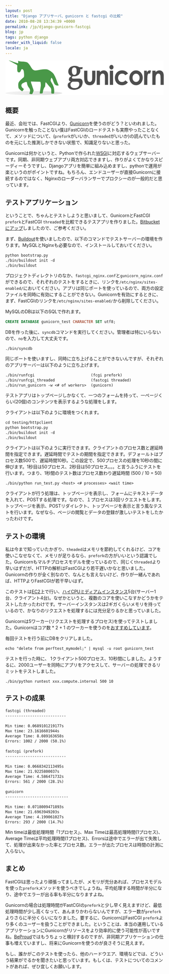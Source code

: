 ```yaml
---
layout: post
title: "Django アプリサーバ、gunicorn と fastcgi の比較"
date: 2010-08-28 13:34:39 +0000
permalink: /jp/django-gunicorn-fastcgi
blog: jp
tags: python django
render_with_liquid: false
locale: ja
---
```


![](/assets/images/624/large_gunicorn_big.png)

## 概要

最近、会社では、FastCGIより、[Gunicorn](http://gunicorn.org/)を使うのがどう？といわれました。Gunicornを触ったことない僕はFastCGIのロードテストも実際やったことなくて、メソッドについて、(`prefork`がいいか、`threaded`がいいか)の読んでいたものを元にした推測しかできない状態で、知識足りないと思った。

Gunicornは何かというと、Pythonで作られた[WSGI](http://ja.wikipedia.org/wiki/Web_Server_Gateway_Interface)に対応するウェブサーバーです。同期、非同期ウェブアプリ両方対応できますし、作りがよくてかなりスピーディーそうですし、Djangoアプリを簡単に組み込めますし、pythonで運用が楽というのがポイントですね。もちろん、エンドユーザーが直接Gunicornに接続するのではなく、Nginxのローダーバランサーでプロクシーのが一般的だと思っています。

## テストアプリケーション

ということで、ちゃんとテストしようと思いまして、GunicornとFastCGI `prefork`とFastCGI `threaded`を比較できるテスアプリを作りました。[Bitbucketにアップ](http://bitbucket.org/IanLewis/gunicorn-test)しましたので、ご参考ください。

まず、[Buildout](http://www.buildout.org/)を使いましたので、以下のコマンドでテストサーバーの環境を作ります。MySQLとNginxも必要なので、インストールしておいてください。

```shell
python bootstrap.py
./bin/buildout init -d
./bin/buildout
```

プロジェクトディレクトリのなか、`fastcgi_nginx.conf`と`gunicorn_nginx.conf`ができるので、それぞれのテストをするときに、リンクを`/etc/nginx/sites-enabled/`においてください。アプリは同じポートを使っているので、両方の設定ファイルを同時に有効にすることができない。Gunicornを有効にするときに、まず、FastCGIのリンクを`/etc/nginx/sites-enabled/`から削除してください。

MySQLのDBは以下のSQLで作れます。

```sql
CREATE DATABASE gunicorn_test CHARACTER SET utf8;
```

DBを作った後に、`syncdb`コマンドを実行してください。管理者は特にいらないので、`no`を入力して大丈夫です。

```shell
./bin/syncdb
```

同じポートを使いますし、同時に立ち上げることができないんですが、それぞれのアプリサーバーは以下のように立ち上げます。

```shell
./bin/runfcgi                         (fcgi prefork)
./bin/runfcgi_threaded                (fastcgi threaded)
./bin/run_gunicorn -w <# of workers>  (gunicorn)
```

テストアプリはトップページしかなくて、一つのフォームを持って、一ページくらい(20個)のコンテンツを表示するような処理をします。

クライアントは以下のように環境をつくれます。

```shell
cd testing/httpclient
python bootstrap.py
./bin/buildout init -d
./bin/buildout
```

クライアントは以下のように実行できます。クライアントのプロセス数と遅延時間を指定できます。遅延時間でテストの期間を指定できます。デフォールトはプロセス数500で、遅延時間10秒。この設定で、500プロセスの処理を10秒の間に伸びます。1秒目は50プロセス、2秒目は50プロセス。。。と言うふうにテストを行います。つまり、1秒間のテスト数はプロセス数わり遅延時間 (500 / 10 = 50)

```shell
./bin/python run_test.py <host> <# processes> <wait time>
```

クライアントが行う処理は、トップページを表示し、フォームにテキストデータを入れて、POSTする処理です。なので、１プロセスは3回リクエストをします。トップページを表示、POSTリダイレクト、トップページを表示と言う風なテストを行います。なぜなら、ページの閲覧とデータの登録が激しいテストをしたかったわけです。

## テストの環境

私は今まで知っていたかぎり、`theaded`はメモリを節約してくれるけど、コアを使いこなせなくて、メモリが足りるなら、`prefork`の方がいいという認識でした。Gunicornもマルチプロセスモデルを使っているので、同じく`threaded`より早いはずだが、HTTPの解析はFastCGIより若干遅いかなと思いました。Gunicornの作りが全く別なので、なんとも言えないけど、作りが一緒んであれば、HTTPよりFastCGIが若干早いはず。

このテストは[EC2](http://aws.amazon.com/jp/ec2/)上で行い、[ハイCPUミディアムインスタンス](http://aws.amazon.com/jp/ec2/instance-types/)5台(サーバー1台、クライアント4台)。なぜかというと、複数のコアを使いこなすかどうかをテストしたかったわけです。サーバーインスタンスは2ギガくらいメモリを持っているので、かなりのリクエストを処理するには充分足りるかと思っていました。

Gunicornは5ワーカー(リクエストを処理するプロセス)を使ってテストしました。Gunicornはコア数 \* 2 + 1 のワーカーを使うのを[おすすめしています](http://gunicorn.org/design.html#how-many-workers)。

毎回テストを行う前にDBをクリアしました。

```shell
echo "delete from perftest_mymodel;" | mysql -u root gunicorn_test
```

テストを行った時に、 1クライアント500プロセス、10秒間にしました。ようするに、2000ユーザーを同時にアプリをアクセスして、サーバーの処理できるリミットをテストしました。

```shell
./bin/python runtest xxx.compute.internal 500 10
```

## テストの成果

```text
fastcgi (threaded)
---------------------------

Min time: 0.0689101219177s
Max time: 23.1616601944s
Average Time: 8.089163658s
Errors: 1002 / 2000 (50.1%)

fastcgi (prefork)
---------------------------

Min time: 0.0668342113495s
Max time: 21.9225800037s
Average Time: 4.586471732s
Errors: 561 / 2000 (28.1%)

gunicorn
----------------------------

Min time: 0.0718009471893s
Max time: 21.6963949203s
Average Time: 4.199061027s
Errors: 293 / 2000 (14.7%)
```

Min timeは最低処理時間「1プロセス」、Max Timeは最高処理時間(1プロセス)、Average Timeは平均処理時間(1プロセス)、Errorsは途中でエラーが出て失敗して、処理が出来なかった率とプロセス数。エラーが出たプロセスは時間の計測に入らない。

## まとめ

FastCGIは思ったより頑張ってましたが、メモリが充分あれば、プロセスモデルを使った`prefork`メソッドを使うべきでしょうね。平均処理する時間が半分になり、途中でエラーが出る率も半分になりますよね。

Gunicornの場合は処理時間がFastCGIの`prefork`と少し早く見えますけど、最低処理時間が少し高くなって、あんまりかわらないんですが、エラー数が`prefork`よりさらに半分くらいになりました。要するに、GunicornはFastCGI `prefork`より多くのユーザーを扱うことができました。ということは、本当の運用しているアプリケーションにGunicornがリソースをより効率的に使う可能性が高いですね。[BeProud](http://www.beproud.jp/)ではもうちょっと検討するのですが、非同期アプリケーションの仕事も増えていますし、将来にGunicornを使うのが良さそうに見えます。

もし、誰かがこのテストを使ったら、他のハードウエア、環境などでは、どういう結果がでるかを聞きたいと思っています。もしくは、テストについてのコメントがあれば、ぜひ宜しくお願いします。
